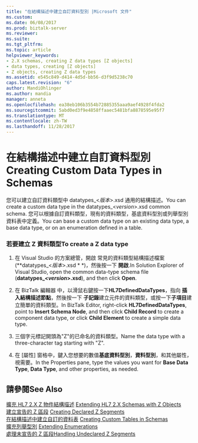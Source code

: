 ```yaml
---
title: "在結構描述中建立自訂資料型別 |Microsoft 文件"
ms.custom: 
ms.date: 06/08/2017
ms.prod: biztalk-server
ms.reviewer: 
ms.suite: 
ms.tgt_pltfrm: 
ms.topic: article
helpviewer_keywords:
- 2.X schemas, creating Z data types [Z objects]
- data types, creating [Z objects]
- Z objects, creating Z data types
ms.assetid: e545c849-d414-4d5d-bb56-d3f9d5238c70
caps.latest.revision: "6"
author: MandiOhlinger
ms.author: mandia
manager: anneta
ms.openlocfilehash: ea38eb106b3554b72885355aaa9aef4928f4fda2
ms.sourcegitcommit: 5abd0ed3f9e4858ffaaec5481bfa8878595e95f7
ms.translationtype: MT
ms.contentlocale: zh-TW
ms.lasthandoff: 11/28/2017
---
```

# <a name="creating-custom-data-types-in-schemas"></a><span data-ttu-id="434ce-102">在結構描述中建立自訂資料型別</span><span class="sxs-lookup"><span data-stu-id="434ce-102">Creating Custom Data Types in Schemas</span></span>
<span data-ttu-id="434ce-103">您可以建立自訂資料類型中 datatypes_\<*版本*\>.xsd 通用的結構描述。</span><span class="sxs-lookup"><span data-stu-id="434ce-103">You can create a custom data type in the datatypes_\<*version*\>.xsd common schema.</span></span> <span data-ttu-id="434ce-104">您可以根據自訂資料類型，現有的資料類型，基底資料型別或列舉型別資料表中定義。</span><span class="sxs-lookup"><span data-stu-id="434ce-104">You can base a custom data type on an existing data type, a base data type, or on an enumeration defined in a table.</span></span>  
  
### <a name="to-create-a-z-data-type"></a><span data-ttu-id="434ce-105">若要建立 Z 資料類型</span><span class="sxs-lookup"><span data-stu-id="434ce-105">To create a Z data type</span></span>  
  
1.  <span data-ttu-id="434ce-106">在 Visual Studio 的方案總管，開啟 常見的資料類型結構描述檔案 (**datatypes_\<*版本*\>.xsd * *)，然後按一下 **開啟**.</span><span class="sxs-lookup"><span data-stu-id="434ce-106">In Solution Explorer of Visual Studio, open the common data-type schema file (**datatypes_\<*version*\>.xsd**), and then click **Open**.</span></span>  
  
2.  <span data-ttu-id="434ce-107">在 BizTalk 編輯器 中，以滑鼠右鍵按一下**HL7DefinedDataTypes**，指向 **插入結構描述節點**，然後按一下 **子記錄**建立元件的資料類型，或按一下**子項目**建立簡單的資料類型。</span><span class="sxs-lookup"><span data-stu-id="434ce-107">In BizTalk Editor, right-click **HL7DefinedDataTypes**, point to **Insert Schema Node**, and then click **Child Record** to create a component data type, or click **Child Element** to create a simple data type.</span></span>  
  
3.  <span data-ttu-id="434ce-108">三個字元標記開頭為"Z"的已命名的資料類型。</span><span class="sxs-lookup"><span data-stu-id="434ce-108">Name the data type with a three-character tag starting with "Z".</span></span>  
  
4.  <span data-ttu-id="434ce-109">在 [屬性] 窗格中，鍵入您想要的數值**基底資料型別**，**資料型別**，和其他屬性，視需要。</span><span class="sxs-lookup"><span data-stu-id="434ce-109">In the Properties pane, type the values you want for **Base Data Type**, **Data Type**, and other properties, as needed.</span></span>  
  
## <a name="see-also"></a><span data-ttu-id="434ce-110">請參閱</span><span class="sxs-lookup"><span data-stu-id="434ce-110">See Also</span></span>  
 <span data-ttu-id="434ce-111">[擴充 HL7 2.X Z 物件結構描述](../../adapters-and-accelerators/accelerator-hl7/extending-hl7-2-x-schemas-with-z-objects.md) </span><span class="sxs-lookup"><span data-stu-id="434ce-111">[Extending HL7 2.X Schemas with Z Objects](../../adapters-and-accelerators/accelerator-hl7/extending-hl7-2-x-schemas-with-z-objects.md) </span></span>  
 <span data-ttu-id="434ce-112">[建立宣告的 Z 區段](../../adapters-and-accelerators/accelerator-hl7/creating-declared-z-segments.md) </span><span class="sxs-lookup"><span data-stu-id="434ce-112">[Creating Declared Z Segments](../../adapters-and-accelerators/accelerator-hl7/creating-declared-z-segments.md) </span></span>  
 <span data-ttu-id="434ce-113">[在結構描述中建立自訂的資料表](../../adapters-and-accelerators/accelerator-hl7/creating-custom-tables-in-schemas.md) </span><span class="sxs-lookup"><span data-stu-id="434ce-113">[Creating Custom Tables in Schemas](../../adapters-and-accelerators/accelerator-hl7/creating-custom-tables-in-schemas.md) </span></span>  
 <span data-ttu-id="434ce-114">[擴充列舉型別](../../adapters-and-accelerators/accelerator-hl7/extending-enumerations.md) </span><span class="sxs-lookup"><span data-stu-id="434ce-114">[Extending Enumerations](../../adapters-and-accelerators/accelerator-hl7/extending-enumerations.md) </span></span>  
 [<span data-ttu-id="434ce-115">處理未宣告的 Z 區段</span><span class="sxs-lookup"><span data-stu-id="434ce-115">Handling Undeclared Z Segments</span></span>](../../adapters-and-accelerators/accelerator-hl7/handling-undeclared-z-segments.md)